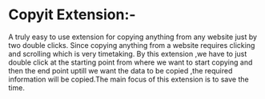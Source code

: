# Copyit Extension:-
A truly easy to use extension for copying anything from any website just by two  double clicks. Since copying anything from a website requires clicking and scrolling which is very timetaking. By this extension ,we have to just double click at the starting point from where we want to start copying and then the end point uptill we want the data to be copied ,the required information will be copied.The main focus of this extension is to save the time.
